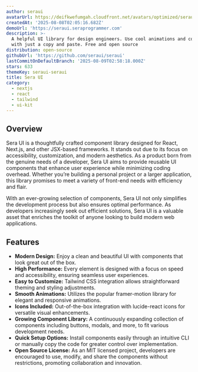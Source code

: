 ```yaml
---
author: seraui
avatarUrl: https://deifkwefumgah.cloudfront.net/avatars/optimized/seraui-seraui-avatar-128.webp
createdAt: '2025-08-08T02:05:16.682Z'
demoUrl: 'https://seraui.seraprogrammer.com'
description: >-
  A helpful UI library for design engineers. Use cool animations and components
  with just a copy and paste. Free and open source
distribution: open-source
githubUrl: 'https://github.com/seraui/seraui'
lastCommitOnDefaultBranch: '2025-08-09T02:58:18.000Z'
stars: 633
themeKey: seraui-seraui
title: Sera UI
category:
  - nextjs
  - react
  - tailwind
  - ui-kit
---
```

## Overview
Sera UI is a thoughtfully crafted component library designed for React, Next.js, and other JSX-based frameworks. It stands out due to its focus on accessibility, customization, and modern aesthetics. As a product born from the genuine needs of a developer, Sera UI aims to provide reusable UI components that enhance user experience while minimizing coding overhead. Whether you’re building a personal project or a larger application, this library promises to meet a variety of front-end needs with efficiency and flair.

With an ever-growing selection of components, Sera UI not only simplifies the development process but also ensures optimal performance. As developers increasingly seek out efficient solutions, Sera UI is a valuable asset that enriches the toolkit of anyone looking to build modern web applications.

## Features
- **Modern Design:** Enjoy a clean and beautiful UI with components that look great out of the box.
- **High Performance:** Every element is designed with a focus on speed and accessibility, ensuring seamless user experiences.
- **Easy to Customize:** Tailwind CSS integration allows straightforward theming and styling adjustments.
- **Smooth Animations:** Utilizes the popular framer-motion library for elegant and responsive animations.
- **Icons Included:** Out-of-the-box integration with lucide-react icons for versatile visual enhancements.
- **Growing Component Library:** A continuously expanding collection of components including buttons, modals, and more, to fit various development needs.
- **Quick Setup Options:** Install components easily through an intuitive CLI or manually copy the code for greater control over implementation.
- **Open Source License:** As an MIT licensed project, developers are encouraged to use, modify, and share the components without restrictions, promoting collaboration and innovation.
